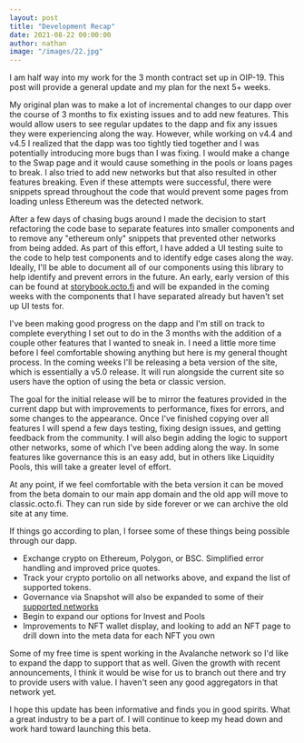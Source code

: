 ```yaml
---
layout: post
title: "Development Recap"
date: 2021-08-22 00:00:00
author: nathan
image: "/images/22.jpg"
---
```


I am half way into my work for the 3 month contract set up in OIP-19. This post will provide a general update and my plan for the next 5+ weeks.

My original plan was to make a lot of incremental changes to our dapp over the course of 3 months to fix existing issues and to add new features. This would allow users to see regular updates to the dapp and fix any issues they were experiencing along the way. However, while working on v4.4 and v4.5 I realized that the dapp was too tightly tied together and I was potentially introducing more bugs than I was fixing. I would make a change to the Swap page and it would cause something in the pools or loans pages to break. I also tried to add new networks but that also resulted in other features breaking. Even if these attempts were successful, there were snippets spread throughout the code that would prevent some pages from loading unless Ethereum was the detected network.

After a few days of chasing bugs around I made the decision to start refactoring the code base to separate features into smaller components and to remove any "ethereum only" snippets that prevented other networks from being added. As part of this effort, I have added a UI testing suite to the code to help test components and to identify edge cases along the way. Ideally, I'll be able to document all of our components using this library to help identify and prevent errors in the future. An early, early version of this can be found at [storybook.octo.fi](https://storybook.octo.fi) and will be expanded in the coming weeks with the components that I have separated already but haven't set up UI tests for.

I've been making good progress on the dapp and I'm still on track to complete everything I set out to do in the 3 months with the addition of a couple other features that I wanted to sneak in. I need a little more time before I feel comfortable showing anything but here is my general thought process. In the coming weeks I'll be releasing a beta version of the site, which is essentially a v5.0 release. It will run alongside the current site so users have the option of using the beta or classic version.

The goal for the initial release will be to mirror the features provided in the current dapp but with improvements to performance, fixes for errors, and some changes to the appearance. Once I've finished copying over all features I will spend a few days testing, fixing design issues, and getting feedback from the community. I will also begin adding the logic to support other networks, some of which I've been adding along the way. In some features like governance this is an easy add, but in others like Liquidity Pools, this will take a greater level of effort.

At any point, if we feel comfortable with the beta version it can be moved from the beta domain to our main app domain and the old app will move to classic.octo.fi. They can run side by side forever or we can archive the old site at any time.

If things go according to plan, I forsee some of these things being possible through our dapp.

- Exchange crypto on Ethereum, Polygon, or BSC. Simplified error handling and improved price quotes.
- Track your crypto portolio on all networks above, and expand the list of supported tokens.
- Governance via Snapshot will also be expanded to some of their [supported networks](https://snapshot.org/#/networks)
- Begin to expand our options for Invest and Pools
- Improvements to NFT wallet display, and looking to add an NFT page to drill down into the meta data for each NFT you own

Some of my free time is spent working in the Avalanche network so I'd like to expand the dapp to support that as well. Given the growth with recent announcements, I think it would be wise for us to branch out there and try to provide users with value. I haven't seen any good aggregators in that network yet.

I hope this update has been informative and finds you in good spirits. What a great industry to be a part of. I will continue to keep my head down and work hard toward launching this beta.
